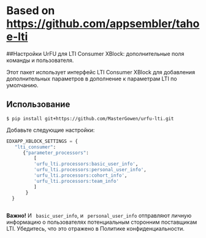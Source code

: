 # Based on https://github.com/appsembler/tahoe-lti

##Настройки UrFU для LTI Consumer XBlock: дополнительные поля команды и пользователя.

Этот пакет использует интерфейс LTI Consumer XBlock для добавления дополнительных параметров в дополнение к параметрам LTI по умолчанию.

## Использование

```
$ pip install git+https://github.com/MasterGowen/urfu-lti.git
```

Добавьте следующие настройки:

```python
EDXAPP_XBLOCK_SETTINGS = {
   "lti_consumer":
      {"parameter_processors":
          [
          'urfu_lti.processors:basic_user_info',
          'urfu_lti.processors:personal_user_info',
          'urfu_lti.processors:cohort_info',
          'urfu_lti.processors:team_info'
          ]
       }
  }
 
```

**Важно!** 
И `` basic_user_info``, и `` personal_user_info`` отправляют личную информацию о пользователях потенциальным сторонним поставщикам LTI.
Убедитесь, что это отражено в Политике конфиденциальности.